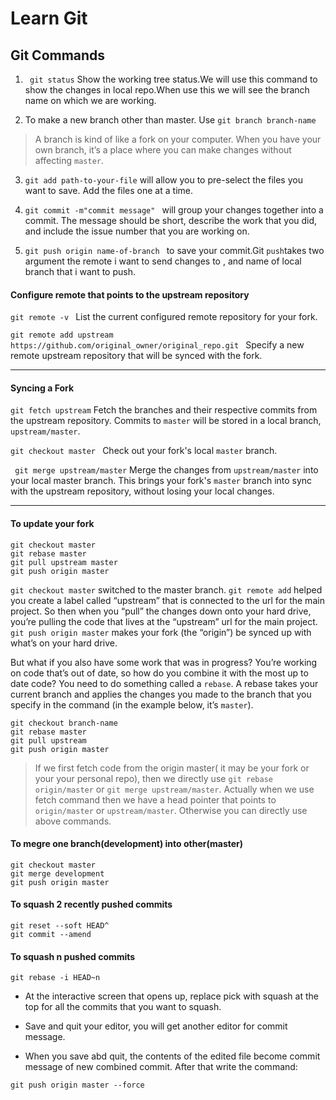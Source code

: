 # Learn Git

## Git Commands

1. ``` git status```
Show the working tree status.We will use this command to show the changes in local repo.When use this we will see the branch name on which we are working.

2. To make a new branch other than master. Use
``` git branch branch-name ```

> A branch is kind of like a fork on your computer. When you have your own branch, it’s a place where you can make changes without affecting `master`.

3. ``` git add path-to-your-file ``` will allow you to pre-select the files you want to save. Add the files one at a time.

4. ```git commit -m"commit message" ``` will group your changes together into a commit. The message should be short, describe the work that you did, and include the issue number that you are working on.

5. ```git push origin name-of-branch ``` to save your commit.Git `push`takes two argument the remote i want to send changes to , and name of local branch that i want to push.

#### Configure remote that points to the upstream repository 

 ```git remote -v ``` List the current configured remote repository for your fork.

 ```git remote add upstream https://github.com/original_owner/original_repo.git ``` Specify a new remote upstream repository that will be synced with the fork.

 ---

#### Syncing a Fork

```git fetch upstream``` Fetch the branches and their respective commits from the upstream repository. Commits to `master` will be stored in a local branch, `upstream/master`.

```git checkout master ```  Check out your fork's local `master` branch.

``` git merge upstream/master``` Merge the changes from ```upstream/master``` into your local master branch. This brings your fork's `master` branch into sync with the upstream repository, without losing your local changes.

---

#### To update your fork

```
git checkout master
git rebase master
git pull upstream master
git push origin master

```

```git checkout master``` switched to the master branch. ```git remote add``` helped you create a label called “upstream” that is connected to the url for the main project. So then when you “pull” the changes down onto your hard drive, you’re pulling the code that lives at the “upstream” url for the main project. `git push origin master` makes your fork (the “origin”) be synced up with what’s on your hard drive.

But what if you also have some work that was in progress? You’re working on code that’s out of date, so how do you combine it with the most up to date code? You need to do something called a `rebase`. A rebase takes your current branch and applies the changes you made to the branch that you specify in the command (in the example below, it’s `master`).

```
git checkout branch-name
git rebase master
git pull upstream
git push origin master
```


>If we first fetch code from the origin master( it may be your fork or your your personal repo), then we directly use ```git rebase origin/master``` or `git merge upstream/master`. Actually when we use fetch command then we have a head pointer that points to `origin/master` or `upstream/master`. Otherwise you can directly use above commands.

#### To megre one branch(development) into other(master)

```
git checkout master
git merge development
git push origin master
```

#### To squash 2 recently pushed commits

```
git reset --soft HEAD^
git commit --amend
```
#### To squash n pushed commits

```git rebase -i HEAD~n```

* At the interactive screen that opens up, replace pick with squash at the top for all the commits that you want to squash.

* Save and quit your editor, you will get another editor for commit message.

* When you save abd quit, the contents of the edited file become commit message of new combined commit. After that write the command:

```git push origin master --force ```